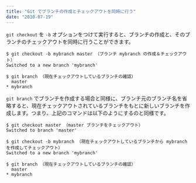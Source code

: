 ```yaml
---
title: "Git でブランチの作成とチェックアウトを同時に行う"
date: "2010-07-19"
---
```


`git checkout` を `-b` オプションをつけて実行すると、ブランチの作成と、そのブランチのチェックアウトを同時に行うことができます。

```
$ git checkout -b mybranch master （ブランチ mybranch の作成＆チェックアウト）
Switched to a new branch 'mybranch'

$ git branch （現在チェックアウトしているブランチの確認）
  master
* mybranch
```

```git branch``` でブランチを作成する場合と同様に、ブランチ元のブランチ名を省略すると、現在チェックアウトされているブランチをもとに新しいブランチを作成します。つまり、上記のコマンドは以下のようにするのと同様です。

```
$ git checkout master （master ブランチをチェックアウト）
Switched to branch 'master'

$ git checkout -b mybranch （現在チェックアウトしているブランチから mybranch を作成してチェックアウト）
Switched to a new branch 'mybranch'

$ git branch （現在チェックアウトしているブランチの確認）
  master
* mybranch
```

